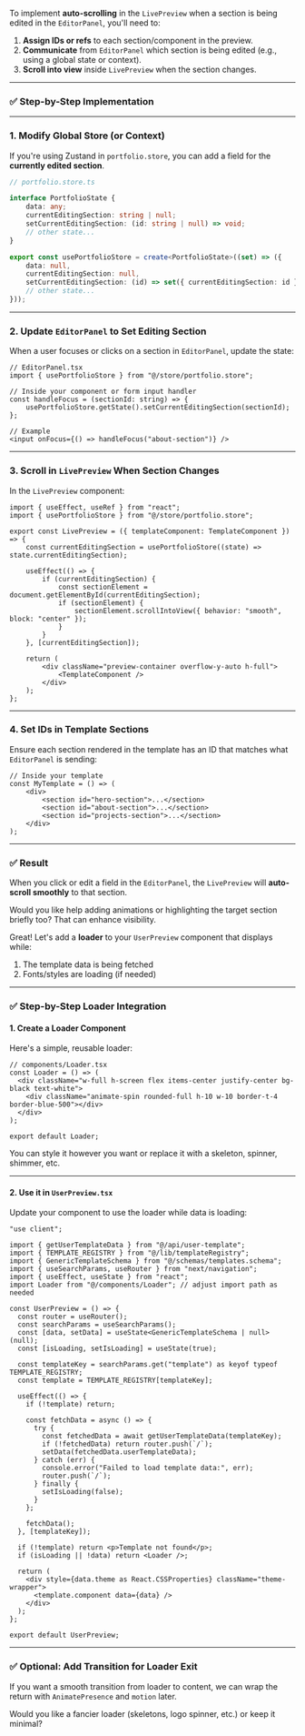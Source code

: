 To implement **auto-scrolling** in the `LivePreview` when a section is being edited in the `EditorPanel`, you'll need to:

1. **Assign IDs or refs** to each section/component in the preview.
2. **Communicate** from `EditorPanel` which section is being edited (e.g., using a global state or context).
3. **Scroll into view** inside `LivePreview` when the section changes.

---

### ✅ Step-by-Step Implementation

---

### 1. **Modify Global Store (or Context)**

If you're using Zustand in `portfolio.store`, you can add a field for the **currently edited section**.

```ts
// portfolio.store.ts

interface PortfolioState {
    data: any;
    currentEditingSection: string | null;
    setCurrentEditingSection: (id: string | null) => void;
    // other state...
}

export const usePortfolioStore = create<PortfolioState>((set) => ({
    data: null,
    currentEditingSection: null,
    setCurrentEditingSection: (id) => set({ currentEditingSection: id }),
    // other state...
}));
```

---

### 2. **Update `EditorPanel` to Set Editing Section**

When a user focuses or clicks on a section in `EditorPanel`, update the state:

```tsx
// EditorPanel.tsx
import { usePortfolioStore } from "@/store/portfolio.store";

// Inside your component or form input handler
const handleFocus = (sectionId: string) => {
    usePortfolioStore.getState().setCurrentEditingSection(sectionId);
};

// Example
<input onFocus={() => handleFocus("about-section")} />
```

---

### 3. **Scroll in `LivePreview` When Section Changes**

In the `LivePreview` component:

```tsx
import { useEffect, useRef } from "react";
import { usePortfolioStore } from "@/store/portfolio.store";

export const LivePreview = ({ templateComponent: TemplateComponent }) => {
    const currentEditingSection = usePortfolioStore((state) => state.currentEditingSection);

    useEffect(() => {
        if (currentEditingSection) {
            const sectionElement = document.getElementById(currentEditingSection);
            if (sectionElement) {
                sectionElement.scrollIntoView({ behavior: "smooth", block: "center" });
            }
        }
    }, [currentEditingSection]);

    return (
        <div className="preview-container overflow-y-auto h-full">
            <TemplateComponent />
        </div>
    );
};
```

---

### 4. **Set IDs in Template Sections**

Ensure each section rendered in the template has an ID that matches what `EditorPanel` is sending:

```tsx
// Inside your template
const MyTemplate = () => (
    <div>
        <section id="hero-section">...</section>
        <section id="about-section">...</section>
        <section id="projects-section">...</section>
    </div>
);
```

---

### ✅ Result

When you click or edit a field in the `EditorPanel`, the `LivePreview` will **auto-scroll smoothly** to that section.

Would you like help adding animations or highlighting the target section briefly too? That can enhance visibility.



Great! Let's add a **loader** to your `UserPreview` component that displays while:

1. The template data is being fetched
2. Fonts/styles are loading (if needed)

---

### ✅ Step-by-Step Loader Integration

#### 1. **Create a Loader Component**

Here's a simple, reusable loader:

```tsx
// components/Loader.tsx
const Loader = () => (
  <div className="w-full h-screen flex items-center justify-center bg-black text-white">
    <div className="animate-spin rounded-full h-10 w-10 border-t-4 border-blue-500"></div>
  </div>
);

export default Loader;
```

You can style it however you want or replace it with a skeleton, spinner, shimmer, etc.

---

#### 2. **Use it in `UserPreview.tsx`**

Update your component to use the loader while data is loading:

```tsx
"use client";

import { getUserTemplateData } from "@/api/user-template";
import { TEMPLATE_REGISTRY } from "@/lib/templateRegistry";
import { GenericTemplateSchema } from "@/schemas/templates.schema";
import { useSearchParams, useRouter } from "next/navigation";
import { useEffect, useState } from "react";
import Loader from "@/components/Loader"; // adjust import path as needed

const UserPreview = () => {
  const router = useRouter();
  const searchParams = useSearchParams();
  const [data, setData] = useState<GenericTemplateSchema | null>(null);
  const [isLoading, setIsLoading] = useState(true);

  const templateKey = searchParams.get("template") as keyof typeof TEMPLATE_REGISTRY;
  const template = TEMPLATE_REGISTRY[templateKey];

  useEffect(() => {
    if (!template) return;

    const fetchData = async () => {
      try {
        const fetchedData = await getUserTemplateData(templateKey);
        if (!fetchedData) return router.push(`/`);
        setData(fetchedData.userTemplateData);
      } catch (err) {
        console.error("Failed to load template data:", err);
        router.push(`/`);
      } finally {
        setIsLoading(false);
      }
    };

    fetchData();
  }, [templateKey]);

  if (!template) return <p>Template not found</p>;
  if (isLoading || !data) return <Loader />;

  return (
    <div style={data.theme as React.CSSProperties} className="theme-wrapper">
      <template.component data={data} />
    </div>
  );
};

export default UserPreview;
```

---

### ✅ Optional: Add Transition for Loader Exit

If you want a smooth transition from loader to content, we can wrap the return with `AnimatePresence` and `motion` later.

Would you like a fancier loader (skeletons, logo spinner, etc.) or keep it minimal?
